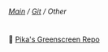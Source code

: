 ﻿###### [Main](https://pikakid98.github.io) / [Git](https://git-pikakid98.github.io) / Other
<h1></h1>

📁 [Pika's Greenscreen Repo](https://git-pikakid98.github.io/other/pikas-greenscreen-repo)
